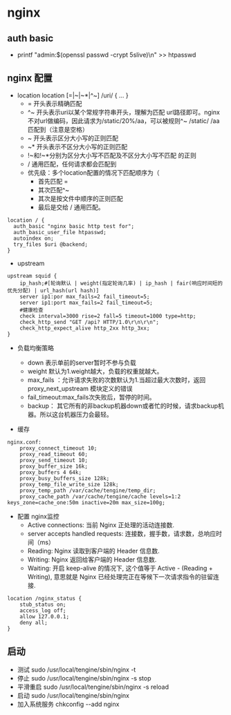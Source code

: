 # nginx


## auth basic
- printf "admin:$(openssl passwd -crypt 5slive)\n" >> htpasswd

## nginx 配置
- location    location [=|~|~*|^~] /uri/ { … }
  - = 开头表示精确匹配
  - ^~ 开头表示uri以某个常规字符串开头，理解为匹配 url路径即可。nginx不对url做编码，因此请求为/static/20%/aa，可以被规则^~ /static/ /aa匹配到（注意是空格）
  - ~ 开头表示区分大小写的正则匹配
  - ~* 开头表示不区分大小写的正则匹配
  - !~和!~*分别为区分大小写不匹配及不区分大小写不匹配 的正则
  - / 通用匹配，任何请求都会匹配到
  - 优先级：多个location配置的情况下匹配顺序为（
    - 首先匹配 =
    - 其次匹配^~
    - 其次是按文件中顺序的正则匹配
    - 最后是交给 / 通用匹配。

```
location / {
  auth_basic "nginx basic http test for";
  auth_basic_user_file htpasswd;
  autoindex on;
  try_files $uri @backend;
}
```

- upstream
```
upstream squid {
    ip_hash;#[轮询默认 | weight(指定轮询几率) | ip_hash | fair(响应时间短的优先分配) | url_hash(url hash)]
    server ip1:por max_fails=2 fail_timeout=5;
    server ip1:port max_fails=2 fail_timeout=5;
    #健康检查
    check interval=3000 rise=2 fall=5 timeout=1000 type=http;
    check_http_send "GET /api? HTTP/1.0\r\n\r\n";
    check_http_expect_alive http_2xx http_3xx;
}
```
- 负载均衡策略
  - down 表示单前的server暂时不参与负载
  - weight 默认为1.weight越大，负载的权重就越大。
  - max_fails ：允许请求失败的次数默认为1.当超过最大次数时，返回proxy_next_upstream 模块定义的错误
  - fail_timeout:max_fails次失败后，暂停的时间。
  - backup： 其它所有的非backup机器down或者忙的时候，请求backup机器。所以这台机器压力会最轻。


- 缓存
```
nginx.conf:
    proxy_connect_timeout 10;
    proxy_read_timeout 60;
    proxy_send_timeout 10;
    proxy_buffer_size 16k;
    proxy_buffers 4 64k;
    proxy_busy_buffers_size 128k;
    proxy_temp_file_write_size 128k;
    proxy_temp_path /var/cache/tengine/temp_dir;
    proxy_cache_path /var/cache/tengine/cache levels=1:2 keys_zone=cache_one:50m inactive=20m max_size=100g;

```

- 配置 nginx监控
  - Active connections: 当前 Nginx 正处理的活动连接数.
  - server accepts handled requests: 连接数，握手数，请求数，总响应时间（ms）
  - Reading: Nginx 读取到客户端的 Header 信息数.
  - Writing: Nginx 返回给客户端的 Header 信息数.
  - Waiting: 开启 keep-alive 的情况下, 这个值等于 Active - (Reading + Writing), 意思就是 Nginx 已经处理完正在等候下一次请求指令的驻留连接.
```
location /nginx_status {
    stub_status on;
    access_log off;
    allow 127.0.0.1;
    deny all;
}
```


## 启动
- 测试 sudo /usr/local/tengine/sbin/nginx -t
- 停止 sudo /usr/local/tengine/sbin/nginx -s stop
- 平滑重启 sudo /usr/local/tengine/sbin/nginx -s reload
- 启动 sudo /usr/local/tengine/sbin/nginx
- 加入系统服务 chkconfig --add nginx
